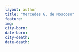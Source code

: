 ```yaml
---
layout: author
title: "Mercedes G. de Moscoso"
feature: 
img:
city-born: 
date-born: 
city-death: 
date-death:
---
```

